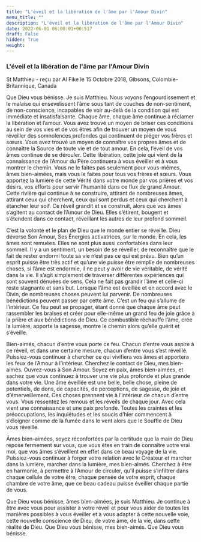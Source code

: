```yaml
---
title: "L'éveil et la libération de l'âme par l'Amour Divin"
menu_title: ""
description: "L'éveil et la libération de l'âme par l'Amour Divin"
date: 2022-06-01 06:00:01+00:517
draft: False
hidden: True
weight:
---
```

### L'éveil et la libération de l'âme par l'Amour Divin

St Matthieu - reçu par Al Fike le 15 Octobre 2018, Gibsons, Colombie-Britannique, Canada

Que Dieu vous bénisse. Je suis Matthieu. Nous voyons l’engourdissement et le malaise qui ensevelissent l’âme sous tant de couches de non-sentiment, de non-conscience, incapables de voir au-delà de la condition qui est immédiate et insatisfaisante. Chaque âme, chaque âme continue à réclamer la libération et l’amour. Vous avez trouvé un moyen de briser ces conditions au sein de vos vies et de vos êtres afin de trouver un moyen de vous réveiller des somnolences profondes qui continuent de piéger vos frères et sœurs. Vous avez trouvé un moyen de connaître vos propres âmes et de connaître la Source de toute vie et de tout amour. En cela, l’éveil de vos âmes continue de se dérouler. Cette libération, cette joie qui vient de la connaissance de l’Amour du Père continuera à vous éveiller et à vous montrer le chemin. Vous ne le faites pas seulement pour vous-mêmes, âmes bien-aimées, mais vous le faites pour tous vos frères et sœurs. Vous apportez la lumière de cette Vérité dans votre monde par vos prières et vos désirs, vos efforts pour servir l’humanité dans ce flux de grand Amour. Cette rivière qui continue à se construire, attirant de nombreuses âmes, attirant ceux qui cherchent, ceux qui sont perdus et ceux qui cherchent à étancher leur soif. Ce réveil grandit et se construit, alors que vos âmes s’agitent au contact de l’Amour de Dieu. Elles s’étirent, bougent et s’étendent dans ce contact, réveillant les autres de leur profond sommeil.

C’est la volonté et le plan de Dieu que le monde entier se réveille. Dieu déverse Son Amour, Ses Énergies activatrices, sur le monde. En cela, les âmes sont remuées. Elles ne sont plus aussi confortables dans leur sommeil. Il y a un sentiment, un besoin de se réveiller, de reconnaître que le fait de rester endormi toute sa vie n’est pas ce qui est prévu. Bien qu’un esprit puisse être très actif et qu’une vie puisse être remplie de nombreuses choses, si l’âme est endormie, il ne peut y avoir de vie véritable, de vérité dans la vie. Il s’agit simplement de traverser différentes expériences qui sont souvent dénuées de sens. Cela ne fait pas grandir l’âme et celle-ci reste stagnante et sans but. Lorsque l’âme est éveillée et en accord avec le Divin, de nombreuses choses peuvent lui parvenir. De nombreuses bénédictions peuvent passer par cette âme. C’est un feu qui s’allume de l’intérieur. Ce feu peut se propager, étant donné que chaque âme peut rassembler les braises et créer pour elle-même un grand feu de joie grâce à la prière et aux bénédictions de Dieu. Ce combustible réchauffe l’âme, crée la lumière, apporte la sagesse, montre le chemin alors qu’elle guérit et s’éveille.

Bien-aimés, chacun d’entre vous porte ce feu. Chacun d’entre vous aspire à ce réveil, et dans une certaine mesure, chacun d’entre vous s’est réveillé. Puissiez-vous continuer à chercher ce qui vivifiera vos âmes et apportera les feux de l’Amour à l’intérieur. Cherchez le contact de Dieu, mes bien-aimés. Ouvrez-vous à Son Amour. Soyez en paix, âmes bien-aimées, et sachez que vous continuez à trouver une vie plus profonde et plus grande dans votre vie. Une âme éveillée est une belle, belle chose, pleine de potentiels, de dons, de capacités, de perceptions, de sagesse, de joie et d’émerveillement. Ces choses prennent vie à l’intérieur de chacun d’entre vous. Vous ressentez les remous et les réveils de chaque jour. Avec cela vient une connaissance et une paix profonde. Toutes les craintes et les préoccupations, les inquiétudes et les soucis d’hier commencent à s’éloigner comme de la fumée dans le vent alors que le Souffle de Dieu vous réveille.

Âmes bien-aimées, soyez réconfortées par la certitude que la main de Dieu repose fermement sur vous, que vous êtes en train de connaître votre vrai moi, que vos âmes s’éveillent en effet dans ce beau voyage de la vie. Puissiez-vous continuer à forger votre relation avec le Créateur et marcher dans la lumière, marcher dans la lumière, mes bien-aimés. Cherchez à être en harmonie, à permettre à l’Amour de circuler, qu’il puisse s’infiltrer dans chaque cellule de votre être, chaque pensée de votre esprit, chaque chambre de votre âme, que ce beau cadeau puisse éveiller chaque partie de vous.

Que Dieu vous bénisse, âmes bien-aimées, je suis Matthieu. Je continue à être avec vous pour assister à votre réveil et pour vous aider de toutes les manières possibles à vous éveiller et à vous adapter à cette nouvelle voie, cette nouvelle conscience de Dieu, de votre âme, de la vie, dans cette réalité de Dieu. Que Dieu vous bénisse, mes bien-aimés. Que Dieu vous bénisse.




